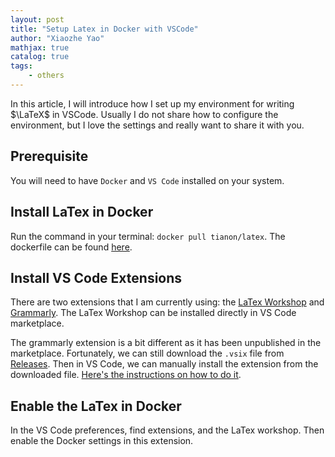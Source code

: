 ```yaml
---
layout: post
title: "Setup Latex in Docker with VSCode"
author: "Xiaozhe Yao"
mathjax: true
catalog: true
tags:
    - others
---
```


In this article, I will introduce how I set up my environment for writing $\LaTeX$ in VSCode. Usually I do not share how to configure the environment, but I love the settings and really want to share it with you.

## Prerequisite

You will need to have ```Docker``` and ```VS Code``` installed on your system.

## Install LaTex in Docker

Run the command in your terminal: ```docker pull tianon/latex```. The dockerfile can be found [here](https://github.com/tianon/dockerfiles/blob/master/latex/Dockerfile).

## Install VS Code Extensions

There are two extensions that I am currently using: the [LaTex Workshop](https://marketplace.visualstudio.com/items?itemName=James-Yu.latex-workshop) and [Grammarly](https://github.com/znck/grammarly). The LaTex Workshop can be installed directly in VS Code marketplace.

The grammarly extension is a bit different as it has been unpublished in the marketplace. Fortunately, we can still download the ```.vsix``` file from [Releases](https://github.com/znck/grammarly/releases). Then in VS Code, we can manually install the extension from the downloaded file. [Here's the instructions on how to do it](https://code.visualstudio.com/docs/editor/extension-gallery#:~:text=Install%20from%20a%20VSIX&text=Using%20the%20Install%20from%20VSIX,vsix%20file).

## Enable the LaTex in Docker

In the VS Code preferences, find extensions, and the LaTex workshop. Then enable the Docker settings in this extension.



